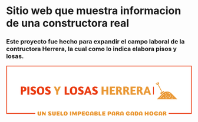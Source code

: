 # Sitio web que muestra informacion de una constructora real

### Este proyecto fue hecho para expandir el campo laboral de la contructora Herrera, la cual como lo indica elabora pisos y losas.

<img src="src/assets/Logo-empresa.png"/>
